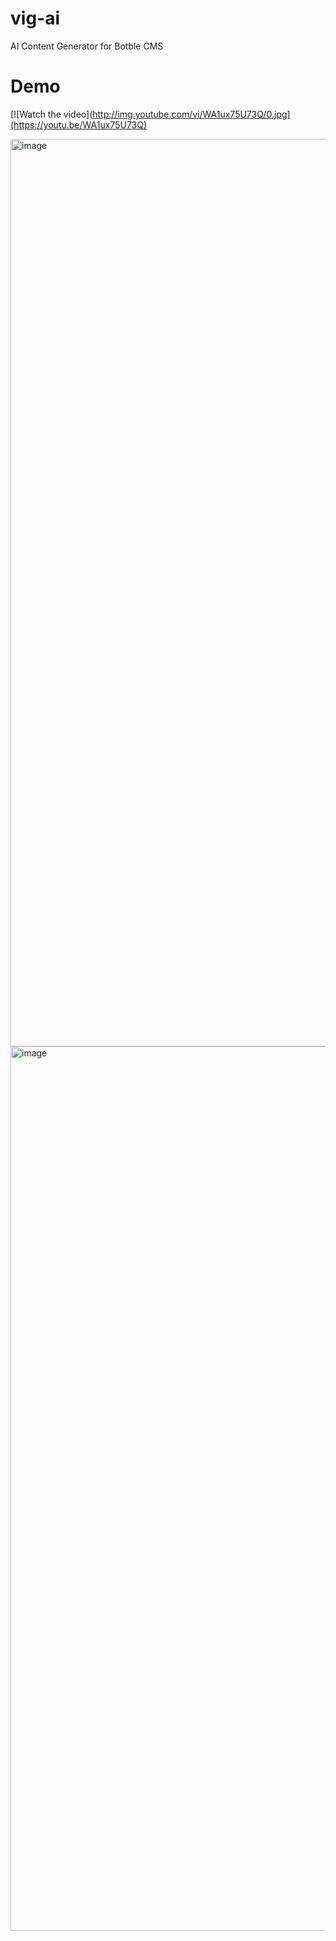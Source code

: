 # vig-ai

AI Content Generator for Botble CMS

# Demo

[![Watch the video](http://img.youtube.com/vi/WA1ux75U73Q/0.jpg](https://youtu.be/WA1ux75U73Q)

<img width="1452" alt="image" src="https://user-images.githubusercontent.com/34742453/229404078-bb4debf3-c17b-4b16-8811-0f5baf008be5.png">
<img width="1415" alt="image" src="https://user-images.githubusercontent.com/34742453/229404142-ab5017b9-21f7-4912-8003-5e7e997ccf2b.png">
